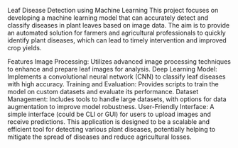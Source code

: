 Leaf Disease Detection using Machine Learning
This project focuses on developing a machine learning model that can accurately detect and classify diseases in plant leaves based on image data. The aim is to provide an automated solution for farmers and agricultural professionals to quickly identify plant diseases, which can lead to timely intervention and improved crop yields.

Features
Image Processing: Utilizes advanced image processing techniques to enhance and prepare leaf images for analysis.
Deep Learning Model: Implements a convolutional neural network (CNN) to classify leaf diseases with high accuracy.
Training and Evaluation: Provides scripts to train the model on custom datasets and evaluate its performance.
Dataset Management: Includes tools to handle large datasets, with options for data augmentation to improve model robustness.
User-Friendly Interface: A simple interface (could be CLI or GUI) for users to upload images and receive predictions.
This application is designed to be a scalable and efficient tool for detecting various plant diseases, potentially helping to mitigate the spread of diseases and reduce agricultural losses.
